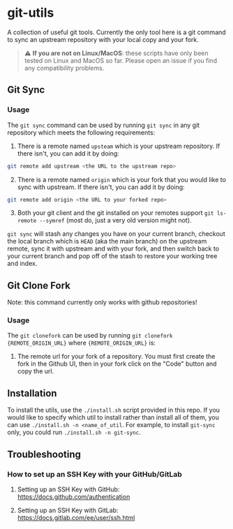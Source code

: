 # git-utils
A collection of useful git tools. Currently the only tool here is a git command to sync an upstream repository with your local copy and your fork.

> :warning: **If you are not on Linux/MacOS**: these scripts have only been tested on Linux and MacOS so far. Please open an issue if you find any compatibility problems.

## Git Sync
### Usage
The `git sync` command can be used by running `git sync` in any git repository which meets the following requirements:
1. There is a remote named `upsteam` which is your upstream repository.
If there isn't, you can add it by doing:
```sh
git remote add upstream <the URL to the upstream repo>
```

2. There is a remote named `origin` which is your fork that you would like to sync with upstream.
If there isn't, you can add it by doing:
```sh
git remote add origin <the URL to your forked repo>
```

3. Both your git client and the git installed on your remotes support `git ls-remote --symref` (most do, just a very old version might not).

`git sync` will stash any changes you have on your current branch, checkout the local branch which is `HEAD` (aka the main branch) on the upstream remote, 
sync it with upstream and with your fork, and then switch back to your current branch and pop off of the stash to restore your working tree and index.

## Git Clone Fork
Note: this command currently only works with github repositories!
### Usage
The `git clonefork` can be used by running `git clonefork {REMOTE_ORIGIN_URL}` where `{REMOTE_ORIGIN_URL}` is:
1. The remote url for your fork of a repository. You must first create the fork in the Github UI, then in your fork click on the "Code" button and copy the url.


## Installation
To install the utils, use the `./install.sh` script provided in this repo. If you would like to specify which util to install rather than install all of them, you can
use `./install.sh -n <name_of_util`. For example, to install `git-sync` only, you could run `./install.sh -n git-sync`.


## Troubleshooting

### How to set up an SSH Key with your GitHub/GitLab
1. Setting up an SSH Key with GitHub: https://docs.github.com/authentication

2. Setting up an SSH Key with GitLab: https://docs.gitlab.com/ee/user/ssh.html

